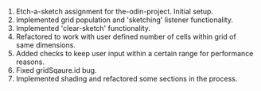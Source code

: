 1. Etch-a-sketch assignment for the-odin-project. Initial setup.
2. Implemented grid population and 'sketching' listener functionality.
3. Implemented 'clear-sketch' functionality.
4. Refactored to work with user defined number of cells within grid of same dimensions.
5. Added checks to keep user input within a certain range for performance reasons.
6. Fixed gridSqaure.id bug.
7. Implemented shading and refactored some sections in the process.